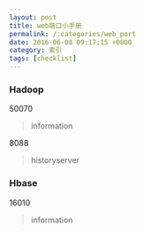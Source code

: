 ```yaml
---
layout: post
title: web端口小手册
permalink: /:categories/web_port
date: 2016-06-08 09:17:15 +0800
category: 索引
tags: [checklist]
---
```


### Hadoop

50070

> information

8088

> historyserver

### Hbase

16010

> information
